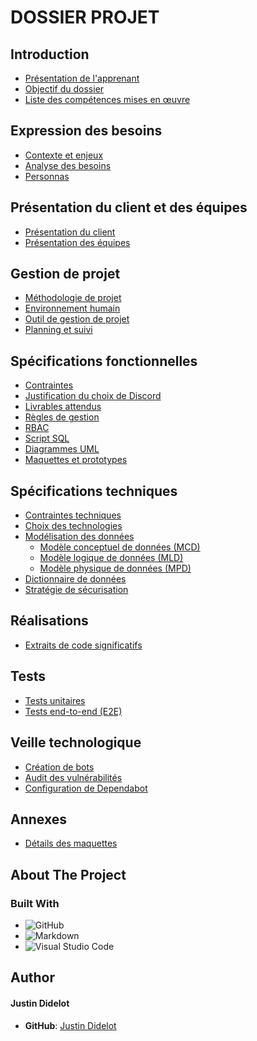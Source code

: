 # DOSSIER PROJET

## Introduction
- [Présentation de l'apprenant](#introduction/01-presentation-apprenant.md)
- [Objectif du dossier]()
- [Liste des compétences mises en œuvre]()

## Expression des besoins
- [Contexte et enjeux]()
- [Analyse des besoins]()
- [Personnas]()

## Présentation du client et des équipes
- [Présentation du client]()
- [Présentation des équipes]()

## Gestion de projet
- [Méthodologie de projet]()
- [Environnement humain]()
- [Outil de gestion de projet]()
- [Planning et suivi]() 

## Spécifications fonctionnelles
- [Contraintes]() 
- [Justification du choix de Discord]()
- [Livrables attendus]()
- [Règles de gestion]()
- [RBAC]()
- [Script SQL]()
- [Diagrammes UML]()
- [Maquettes et prototypes]()

## Spécifications techniques
- [Contraintes techniques]()
- [Choix des technologies]()
- [Modélisation des données]()
  - [Modèle conceptuel de données (MCD)]()
  - [Modèle logique de données (MLD)]()
  - [Modèle physique de données (MPD)]()
- [Dictionnaire de données]()
- [Stratégie de sécurisation]()

## Réalisations
- [Extraits de code significatifs]()

## Tests
- [Tests unitaires]()
- [Tests end-to-end (E2E)]()

## Veille technologique
- [Création de bots]()
- [Audit des vulnérabilités]()
- [Configuration de Dependabot]()

## Annexes
- [Détails des maquettes]()

## About The Project

### Built With

- ![GitHub](https://img.shields.io/badge/github-%23121011.svg?style=for-the-badge&logo=github&logoColor=white)
- ![Markdown](https://img.shields.io/badge/markdown-%23000000.svg?style=for-the-badge&logo=markdown&logoColor=white)
- ![Visual Studio Code](https://img.shields.io/badge/Visual%20Studio%20Code-0078d7.svg?style=for-the-badge&logo=visual-studio-code&logoColor=white)

## Author

#### Justin Didelot
- **GitHub**: [Justin Didelot](https://github.com/Srekaens)
